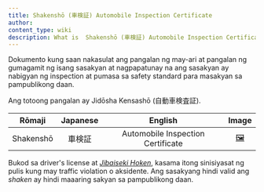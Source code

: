 ```yaml
---
title: Shakenshō (車検証) Automobile Inspection Certificate
author:
content_type: wiki
description: What is  Shakenshō (車検証) Automobile Inspection Certificate?
---
```

Dokumento kung saan nakasulat ang pangalan ng may-ari at pangalan ng gumagamit ng isang sasakyan at nagpapatunay na ang sasakyan ay nabigyan ng inspection at pumasa sa safety standard para masakyan sa pampublikong daan.

Ang totoong pangalan ay Jidōsha Kensashō (自動車検査証).

| Rōmaji | Japanese | English | Image |
| :---: | :---: | :---: | :---: | 
| Shakenshō | 車検証 | Automobile Inspection Certificate | [🖼️](shakensho-automobile-inspection-certificate.jpg "Shakenshō") |

Bukod sa driver's license at *[Jibaiseki Hoken](../jibaiseki-hoken-automobile-liability-insurance)*, kasama itong sinisiyasat ng pulis kung may traffic violation o aksidente. Ang sasakyang hindi valid ang *shaken* ay hindi maaaring sakyan sa pampublikong daan.